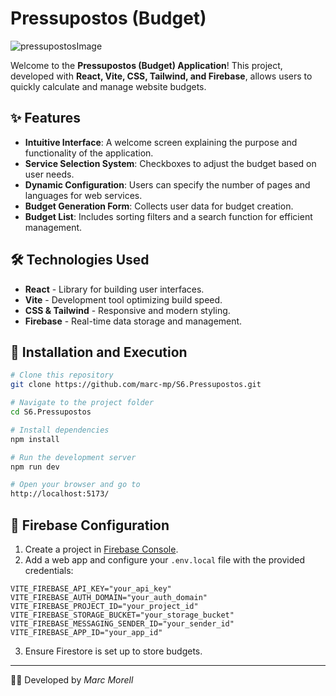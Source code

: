 # Pressupostos (Budget)

![pressupostosImage](https://github.com/user-attachments/assets/186e97ce-1a15-4904-8584-af1d91ac57e6)


Welcome to the **Pressupostos (Budget) Application**! This project, developed with **React, Vite, CSS, Tailwind, and Firebase**, allows users to quickly calculate and manage website budgets.

## ✨ Features

- **Intuitive Interface**: A welcome screen explaining the purpose and functionality of the application.
- **Service Selection System**: Checkboxes to adjust the budget based on user needs.
- **Dynamic Configuration**: Users can specify the number of pages and languages for web services.
- **Budget Generation Form**: Collects user data for budget creation.
- **Budget List**: Includes sorting filters and a search function for efficient management.

## 🛠 Technologies Used

- **React** - Library for building user interfaces.
- **Vite** - Development tool optimizing build speed.
- **CSS & Tailwind** - Responsive and modern styling.
- **Firebase** - Real-time data storage and management.

## 🔧 Installation and Execution

```bash
# Clone this repository
git clone https://github.com/marc-mp/S6.Pressupostos.git

# Navigate to the project folder
cd S6.Pressupostos

# Install dependencies
npm install

# Run the development server
npm run dev

# Open your browser and go to
http://localhost:5173/
```

## 🔧 Firebase Configuration

1. Create a project in [Firebase Console](https://console.firebase.google.com/).
2. Add a web app and configure your `.env.local` file with the provided credentials:

```env
VITE_FIREBASE_API_KEY="your_api_key"
VITE_FIREBASE_AUTH_DOMAIN="your_auth_domain"
VITE_FIREBASE_PROJECT_ID="your_project_id"
VITE_FIREBASE_STORAGE_BUCKET="your_storage_bucket"
VITE_FIREBASE_MESSAGING_SENDER_ID="your_sender_id"
VITE_FIREBASE_APP_ID="your_app_id"
```

3. Ensure Firestore is set up to store budgets.

---

👨‍💻 Developed by *Marc Morell*


